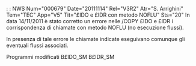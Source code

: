  :  : NWS Num="000679" Date="20111114" Rel="V3R2" Atr="S. Arrighini" Tem="TEC" App="V5" Tit="£IDO e £IDR con metodo NOFLU" Sts="20"
In data 14/11/2011 è stato corretto un errore nelle /COPY £IDO e £IDR i corrispondenza di chiamate
con metodo NOFLU (no esecuzione flussi).

In presenza di tale errore le chiamate indicate eseguivano comunque gli eventuali flussi associati.

Programmi modificati
B£IDO_SM
B£IDR_SM
